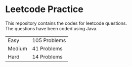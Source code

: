 # Leetcode Practice
This repository contains the codes for leetcode questions. <br>
The questions have been coded using Java. <br>
<table><tr><td>Easy</td><td>105 Problems</td></tr><tr><td>Medium</td><td>41 Problems</td></tr><tr><td>Hard</td><td>14 Problems</td></tr></table>
